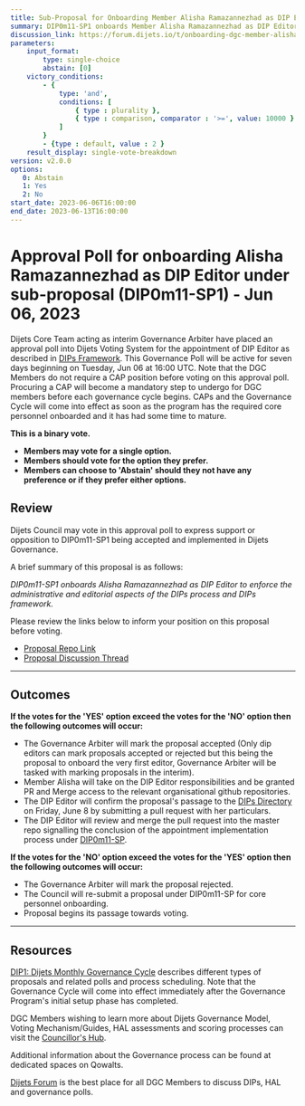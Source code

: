 ```yaml
---
title: Sub-Proposal for Onboarding Member Alisha Ramazannezhad as DIP Editor - Jun 06, 2023
summary: DIP0m11-SP1 onboards Member Alisha Ramazannezhad as DIP Editor to enforce the administrative and editorial aspects of the DIPs process and the DIPs framework.
discussion_link: https://forum.dijets.io/t/onboarding-dgc-member-alisha-ramazannezhad-as-dip-editor-under-dip0m11-sp1/28
parameters:
    input_format:
        type: single-choice
        abstain: [0]
    victory_conditions:
        - {
            type: 'and',
            conditions: [
                { type : plurality },
                { type : comparison, comparator : '>=', value: 10000 }
            ]
        }
        - {type : default, value : 2 }  
    result_display: single-vote-breakdown
version: v2.0.0
options:
   0: Abstain
   1: Yes
   2: No
start_date: 2023-06-06T16:00:00
end_date: 2023-06-13T16:00:00
---
```

# Approval Poll for onboarding Alisha Ramazannezhad as DIP Editor under sub-proposal (DIP0m11-SP1) - Jun 06, 2023

Dijets Core Team acting as interim Governance Arbiter have placed an approval poll into Dijets Voting System for the appointment of DIP Editor as described in [DIPs Framework](https://github.com/Dijets-Inc/dips/blob/master/DIP0/dip0.md#dip0m9-dip-editor-role). This Governance Poll will be active for seven days beginning on Tuesday, Jun 06 at 16:00 UTC. Note that the DGC Members do not require a CAP position before voting on this approval poll. Procuring a CAP will become a mandatory step to undergo for DGC members before each governance cycle begins. CAPs and the Governance Cycle will come into effect as soon as the program has the required core personnel onboarded and it has had some time to mature.

**This is a binary vote.**
- **Members may vote for a single option.**
- **Members should vote for the option they prefer.**
- **Members can choose to 'Abstain' should they not have any preference or if they prefer either options.**

## Review

Dijets Council may vote in this approval poll to express support or opposition to DIP0m11-SP1 being accepted and implemented in Dijets Governance.

A brief summary of this proposal is as follows:

*DIP0m11-SP1 onboards Alisha Ramazannezhad as DIP Editor to enforce the administrative and editorial aspects of the DIPs process and DIPs framework.*

Please review the links below to inform your position on this proposal before voting.
* [Proposal Repo Link](https://github.com/Dijets-Inc/dips/blob/master/DIP0/DIP0m11-Subproposals/DIP0m11-SP1.md)
* [Proposal Discussion Thread](https://forum.dijets.io/t/onboarding-dgc-member-alisha-ramazannezhad-as-dip-editor-under-dip0m11-sp1/28)

---

## Outcomes

**If the votes for the 'YES' option exceed the votes for the 'NO' option then the following outcomes will occur:**
 - The Governance Arbiter will mark the proposal accepted (Only dip editors can mark proposals accepted or rejected but this being the proposal to onboard the very first editor, Governance Arbiter will be tasked with marking proposals in the interim).
 - Member Alisha will take on the DIP Editor responsibilities and be granted PR and Merge access to the relevant organisational github repositories.
 - The DIP Editor will confirm the proposal's passage to the [DIPs Directory](https://dips.dijets.io) on Friday, June 8 by submitting a pull request with her particulars.
 - The DIP Editor will review and merge the pull request into the master repo signalling the conclusion of the appointment implementation process under [DIP0m11-SP](https://github.com/Dijets-Inc/dips/tree/master/DIP0/DIP0m11-Subproposals).

**If the votes for the 'NO' option exceed the votes for the 'YES' option then the following outcomes will occur:**
 - The Governance Arbiter will mark the proposal rejected.
 - The Council will re-submit a proposal under DIP0m11-SP for core personnel onboarding.
 - Proposal begins its passage towards voting.
---

## Resources

[DIP1: Dijets Monthly Governance Cycle](https://dips.dijets.io/dips/details/DIP1) describes different types of proposals and related polls and process scheduling. Note that the Governance Cycle will come into effect immediately after the Governance Program's initial setup phase has completed.

DGC Members wishing to learn more about Dijets Governance Model, Voting Mechanism/Guides, HAL assessments and scoring processes can visit the  [Councillor's Hub](https://core-council.dijets.io).

Additional information about the Governance process can be found at dedicated spaces on Qowalts.

[Dijets Forum](https://forum.dijets.io) is the best place for all DGC Members to discuss DIPs, HAL and governance polls.
